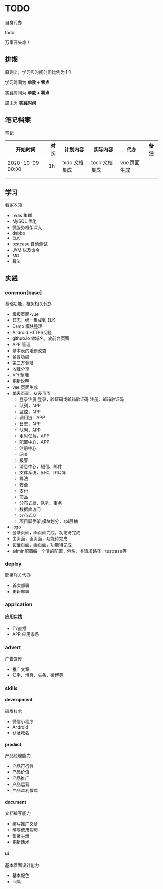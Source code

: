 # TODO #
自身代办

todo

万事开头难！



## 排期

原则上，学习和时间时间比例为 **1:1**



学习时间为 **单数 + 零点** 

实践时间为 **单数 + 零点**

周末为 **实践时间**



## 笔记档案

笔记

| 开始时间         | 时长 | 计划内容      | 实际内容      | 代办         | 备注 |
| ---------------- | ---- | ------------- | ------------- | ------------ | ---- |
| 2020-10-09 00:00 | 1h   | todo 文档集成 | todo 文档集成 | vue 页面生成 |      |
|                  |      |               |               |              |      |
|                  |      |               |               |              |      |

## 学习

看家本领

- redis 集群
- MySQL 优化
- 微服务框架深入
- dubbo
- ELK
- testcase 自动测试
- JVM 以及命令
- MQ
- 算法

## 实践

### common[base] ###

基础功能，框架相关代办

- 模板页面-vue
- 日志，统一集成到 ELK
- Demo 模块整理
- Android HTTPS问题
- github.io 做域名，放前台页面
- APP 管理
- 基本表的增删改查
- 留言功能
- 第三方登陆
- 收藏分享
- API 整理
- 更新说明
- vue 页面生成
- 单表页面、从表页面
  - 登录注册
    登录，验证码或邮箱验证码
     注册，邮箱验证码
  - 队列，APP
  - 监控，APP
  - 调用链，APP
  - 日志，APP
  - 队列，APP
  - 定时任务，APP
  - 配置中心，APP
  - 注册中心
  - 网关
  - 报警
  - 消息中心，短信、邮件
  - 文件系统，附件，图片等
  - 算法
  - 安全
  - 支付
  - 商品
  - 分布式锁、队列、事务
  - 数据库访问
  - 分布式ID
  - 项目脚手架,模块划分，api层抽
- logo
- 登录页面，画页面完成，功能待完成
- 主页面，画页面，功能待完成
- 设置页面，画页面，功能待完成
- admin配置每一个表的配置，包名，类请求路径，testcase等

### deploy

部署相关代办

- 首次部署
- 更新部署

### application

#### 应用实践

- TV直播
- APP 应用市场

### advert

广告宣传

- 推广文章
- 知乎、博客、头条、微博等

### skills ###

#### development

研发技术

- 微信小程序
- Android
- 认证域名

#### product

产品经理能力

- 产品可行性
- 产品价值
- 产品推广
- 产品运营
- 产品盈利模式

#### document

文档编写能力

- 编写推广文章
- 编写使用说明
- 部署手册
- 更新话术

#### ui

基本页面设计能力

- 基本配色
- 间隔



